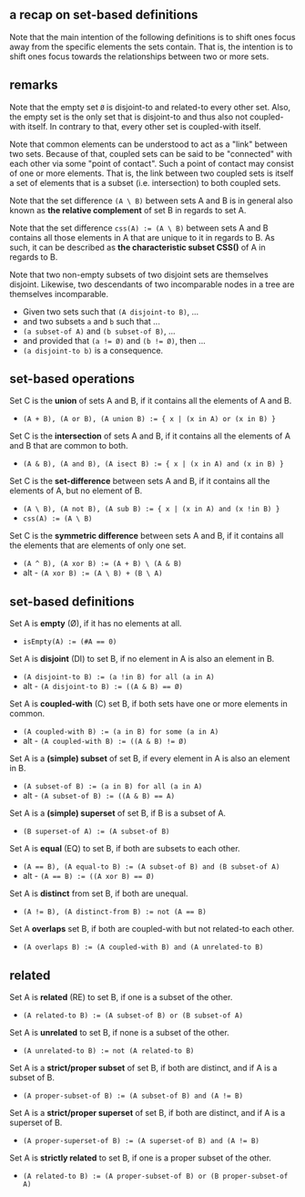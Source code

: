 
<!-- ======================================================================= -->
## a recap on set-based definitions

Note that the main intention of the following definitions is to shift ones
focus away from the specific elements the sets contain. That is, the intention
is to shift ones focus towards the relationships between two or more sets.

<!-- ======================================================================= -->
## remarks

Note that the empty set `Ø` is disjoint-to and related-to every other set.
Also, the empty set is the only set that is disjoint-to and thus also not
coupled-with itself. In contrary to that, every other set is coupled-with
itself.

Note that common elements can be understood to act as a "link" between two
sets. Because of that, coupled sets can be said to be "connected" with each
other via some "point of contact". Such a point of contact may consist of
one or more elements. That is, the link between two coupled sets is itself
a set of elements that is a subset (i.e. intersection) to both coupled sets.

Note that the set difference `(A \ B)` between sets A and B is in general also
known as **the relative complement** of set B in regards to set A.

Note that the set difference `css(A) := (A \ B)` between sets A and B contains
all those elements in A that are unique to it in regards to B. As such, it can
be described as **the characteristic subset CSS()** of A in regards to B.

Note that two non-empty subsets of two disjoint sets are themselves disjoint.
Likewise, two descendants of two incomparable nodes in a tree are themselves
incomparable.

* Given two sets such that `(A disjoint-to B)`, ...
* and two subsets `a` and `b` such that ...
* `(a subset-of A)` and `(b subset-of B)`, ...
* and provided that `(a != Ø)` and `(b != Ø)`, then ...
* `(a disjoint-to b)` is a consequence.

<!-- ======================================================================= -->
## set-based operations

Set C is the **union** of sets A and B,
if it contains all the elements of A and B.

* `(A + B), (A or B), (A union B) := { x | (x in A) or (x in B) }`

Set C is the **intersection** of sets A and B,
if it contains all the elements of A and B that are common to both.

* `(A & B), (A and B), (A isect B) := { x | (x in A) and (x in B) }`

Set C is the **set-difference** between sets A and B,
if it contains all the elements of A, but no element of B.

* `(A \ B), (A not B), (A sub B) := { x | (x in A) and (x !in B) }`
* `css(A) := (A \ B)`

Set C is the **symmetric difference** between sets A and B,
if it contains all the elements that are elements of only one set.

* `(A ^ B), (A xor B) := (A + B) \ (A & B)`
* alt - `(A xor B) := (A \ B) + (B \ A)`

<!-- ======================================================================= -->
## set-based definitions

Set A is **empty** (Ø),
if it has no elements at all.

* `isEmpty(A) := (#A == 0)`

Set A is **disjoint** (DI) to set B,
if no element in A is also an element in B.

* `(A disjoint-to B) := (a !in B) for all (a in A)`
* alt - `(A disjoint-to B) := ((A & B) == Ø)`

Set A is **coupled-with** (C) set B,
if both sets have one or more elements in common.

* `(A coupled-with B) := (a in B) for some (a in A)`
* alt - `(A coupled-with B) := ((A & B) != Ø)`

Set A is a **(simple) subset** of set B,
if every element in A is also an element in B.

* `(A subset-of B) := (a in B) for all (a in A)`
* alt - `(A subset-of B) := ((A & B) == A)`

Set A is a **(simple) superset** of set B,
if B is a subset of A.

* `(B superset-of A) := (A subset-of B)`

Set A is **equal** (EQ) to set B,
if both are subsets to each other.

* `(A == B), (A equal-to B) := (A subset-of B) and (B subset-of A)`
* alt - `(A == B) := ((A xor B) == Ø)`

Set A is **distinct** from set B,
if both are unequal.

* `(A != B), (A distinct-from B) := not (A == B)`

Set A **overlaps** set B,
if both are coupled-with but not related-to each other.

* `(A overlaps B) := (A coupled-with B) and (A unrelated-to B)`

<!-- ======================================================================= -->
## related

Set A is **related** (RE) to set B,
if one is a subset of the other.

* `(A related-to B) := (A subset-of B) or (B subset-of A)`

Set A is **unrelated** to set B,
if none is a subset of the other.

* `(A unrelated-to B) := not (A related-to B)`

Set A is a **strict/proper subset** of set B,
if both are distinct, and if A is a subset of B.

* `(A proper-subset-of B) := (A subset-of B) and (A != B)`

Set A is a **strict/proper superset** of set B,
if both are distinct, and if A is a superset of B.

* `(A proper-superset-of B) := (A superset-of B) and (A != B)`

Set A is **strictly related** to set B,
if one is a proper subset of the other.

* `(A related-to B) := (A proper-subset-of B) or (B proper-subset-of A)`
